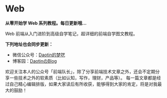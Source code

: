 # Web

**从零开始学 Web 系列教程。每日更新哦...**

Web 前端从入门进阶到高级自学笔记，超详细的前端自学图文教程。


**下列地址也会同步更新：**
- 微信公众号：[Daotin的梦呓](https://github.com/Daotin/pic/raw/master/wx.jpg)
- 博客园：[DaotinのBlog](http://www.cnblogs.com/lvonve/)


欢迎关注本人的公众号「前端队长」，除了分享前端技术文章之外，还会不定期分享一些技术之外的软素质（比如认知，写作，理财，产品等）。
每一篇文章都是经过自己精心编辑排版，如果大家读后有所收获，能够得到大家的肯定，将是对我最大的鼓励！

